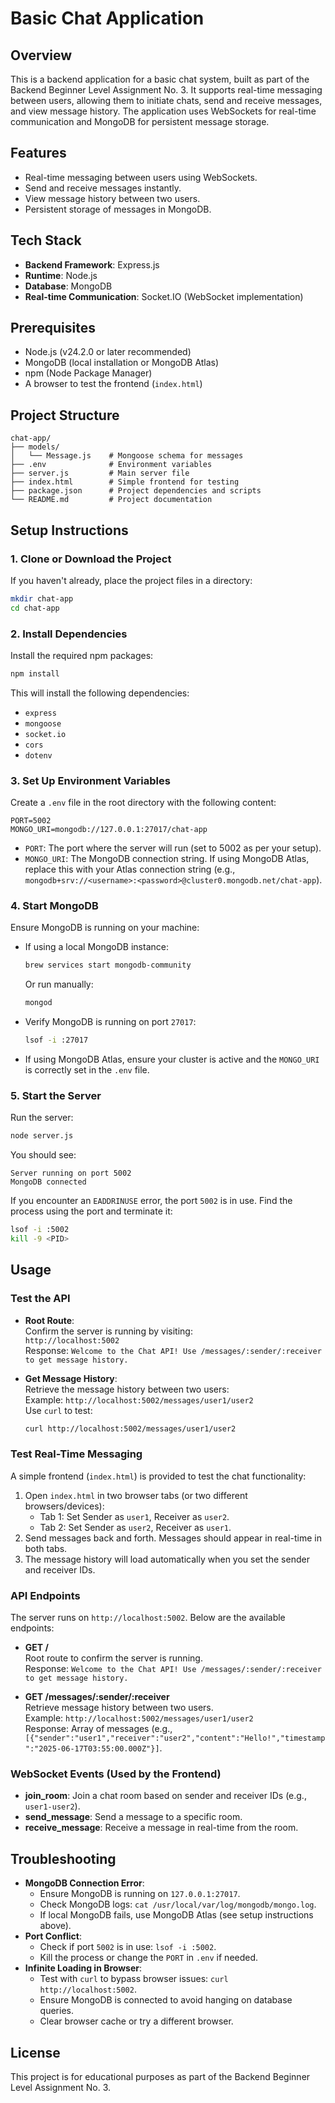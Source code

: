 # Basic Chat Application

## Overview
This is a backend application for a basic chat system, built as part of the Backend Beginner Level Assignment No. 3. It supports real-time messaging between users, allowing them to initiate chats, send and receive messages, and view message history. The application uses WebSockets for real-time communication and MongoDB for persistent message storage.

## Features
- Real-time messaging between users using WebSockets.
- Send and receive messages instantly.
- View message history between two users.
- Persistent storage of messages in MongoDB.

## Tech Stack
- **Backend Framework**: Express.js
- **Runtime**: Node.js
- **Database**: MongoDB
- **Real-time Communication**: Socket.IO (WebSocket implementation)

## Prerequisites
- Node.js (v24.2.0 or later recommended)
- MongoDB (local installation or MongoDB Atlas)
- npm (Node Package Manager)
- A browser to test the frontend (`index.html`)

## Project Structure
```
chat-app/
├── models/
│   └── Message.js    # Mongoose schema for messages
├── .env              # Environment variables
├── server.js         # Main server file
├── index.html        # Simple frontend for testing
├── package.json      # Project dependencies and scripts
└── README.md         # Project documentation
```

## Setup Instructions

### 1. Clone or Download the Project
If you haven't already, place the project files in a directory:
```bash
mkdir chat-app
cd chat-app
```

### 2. Install Dependencies
Install the required npm packages:
```bash
npm install
```

This will install the following dependencies:
- `express`
- `mongoose`
- `socket.io`
- `cors`
- `dotenv`

### 3. Set Up Environment Variables
Create a `.env` file in the root directory with the following content:
```
PORT=5002
MONGO_URI=mongodb://127.0.0.1:27017/chat-app
```

- `PORT`: The port where the server will run (set to 5002 as per your setup).
- `MONGO_URI`: The MongoDB connection string. If using MongoDB Atlas, replace this with your Atlas connection string (e.g., `mongodb+srv://<username>:<password>@cluster0.mongodb.net/chat-app`).

### 4. Start MongoDB
Ensure MongoDB is running on your machine:
- If using a local MongoDB instance:
  ```bash
  brew services start mongodb-community
  ```
  Or run manually:
  ```bash
  mongod
  ```
- Verify MongoDB is running on port `27017`:
  ```bash
  lsof -i :27017
  ```
- If using MongoDB Atlas, ensure your cluster is active and the `MONGO_URI` is correctly set in the `.env` file.

### 5. Start the Server
Run the server:
```bash
node server.js
```

You should see:
```
Server running on port 5002
MongoDB connected
```

If you encounter an `EADDRINUSE` error, the port `5002` is in use. Find the process using the port and terminate it:
```bash
lsof -i :5002
kill -9 <PID>
```

## Usage

### Test the API
- **Root Route**:  
  Confirm the server is running by visiting:  
  `http://localhost:5002`  
  Response: `Welcome to the Chat API! Use /messages/:sender/:receiver to get message history.`

- **Get Message History**:  
  Retrieve the message history between two users:  
  Example: `http://localhost:5002/messages/user1/user2`  
  Use `curl` to test:  
  ```bash
  curl http://localhost:5002/messages/user1/user2
  ```

### Test Real-Time Messaging
A simple frontend (`index.html`) is provided to test the chat functionality:
1. Open `index.html` in two browser tabs (or two different browsers/devices):
   - Tab 1: Set Sender as `user1`, Receiver as `user2`.
   - Tab 2: Set Sender as `user2`, Receiver as `user1`.
2. Send messages back and forth. Messages should appear in real-time in both tabs.
3. The message history will load automatically when you set the sender and receiver IDs.

### API Endpoints
The server runs on `http://localhost:5002`. Below are the available endpoints:

- **GET /**  
  Root route to confirm the server is running.  
  Response: `Welcome to the Chat API! Use /messages/:sender/:receiver to get message history.`

- **GET /messages/:sender/:receiver**  
  Retrieve message history between two users.  
  Example: `http://localhost:5002/messages/user1/user2`  
  Response: Array of messages (e.g., `[{"sender":"user1","receiver":"user2","content":"Hello!","timestamp":"2025-06-17T03:55:00.000Z"}]`.

### WebSocket Events (Used by the Frontend)
- **join_room**: Join a chat room based on sender and receiver IDs (e.g., `user1-user2`).
- **send_message**: Send a message to a specific room.
- **receive_message**: Receive a message in real-time from the room.

## Troubleshooting
- **MongoDB Connection Error**:
  - Ensure MongoDB is running on `127.0.0.1:27017`.
  - Check MongoDB logs: `cat /usr/local/var/log/mongodb/mongo.log`.
  - If local MongoDB fails, use MongoDB Atlas (see setup instructions above).
- **Port Conflict**:
  - Check if port `5002` is in use: `lsof -i :5002`.
  - Kill the process or change the `PORT` in `.env` if needed.
- **Infinite Loading in Browser**:
  - Test with `curl` to bypass browser issues: `curl http://localhost:5002`.
  - Ensure MongoDB is connected to avoid hanging on database queries.
  - Clear browser cache or try a different browser.

## License
This project is for educational purposes as part of the Backend Beginner Level Assignment No. 3.